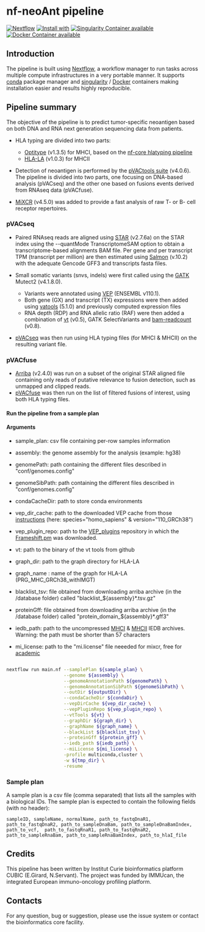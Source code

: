 # nf-neoAnt pipeline 

[![Nextflow](https://img.shields.io/badge/nextflow-%E2%89%A519.10.0-brightgreen.svg)](https://www.nextflow.io/)
[![Install with](https://anaconda.org/anaconda/conda-build/badges/installer/conda.svg)](https://conda.anaconda.org/anaconda)
[![Singularity Container available](https://img.shields.io/badge/singularity-available-7E4C74.svg)](https://singularity.lbl.gov/)
[![Docker Container available](https://img.shields.io/badge/docker-available-003399.svg)](https://www.docker.com/)

## Introduction

The pipeline is built using [Nextflow](https://www.nextflow.io), a workflow manager to run tasks across multiple compute infrastructures in a very portable manner.
It supports [conda](https://docs.conda.io) package manager and  [singularity](https://sylabs.io/guides/3.6/user-guide/) / [Docker](https://www.docker.com/) containers making installation easier and results highly reproducible.

## Pipeline summary

The objective of the pipeline is to predict tumor-specific neoantigen based on both DNA and RNA next generation sequencing data from patients.

* HLA typing are divided into two parts:
	- [Optitype](https://github.com/FRED-2/OptiType) (v1.3.5) for MHCI, based on the [nf-core hlatyping pipeline](https://nf-co.re/hlatyping/2.0.0)
	- [HLA-LA](https://github.com/DiltheyLab/HLA-LA) (v1.0.3) for MHCII

* Detection of neoantigen is performed by the [pVACtools suite](https://pvactools.readthedocs.io) (v4.0.6). The pipeline is divided into two parts, one focusing on DNA-based analysis (pVACseq) and the other one based on fusions events derived from RNAseq data (pVACfuse).

* [MiXCR](https://github.com/milaboratory/mixcr) (v4.5.0) was added to provide a fast analysis of raw T- or B- cell receptor repertoires. 

### pVACseq

* Paired RNAseq reads are aligned using [STAR](https://github.com/alexdobin/STAR) (v2.7.6a) on the STAR index using the --quantMode TranscriptomeSAM option to obtain a transcriptome-based alignments BAM file. Per gene and per transcript TPM (transcript per million) are then estimated using [Salmon](https://github.com/COMBINE-lab/salmon) (v.10.2) with the adequate Gencode GFF3 and transcripts fasta files.

* Small somatic variants (snvs, indels) were first called using the [GATK](https://gatk.broadinstitute.org/hc/en-us) Mutect2 (v4.1.8.0). 
	- Variants were annotated using [VEP](http://useast.ensembl.org/info/docs/tools/vep/script/index.html) (ENSEMBL v110.1).
	- Both gene (GX) and transcript (TX) expressions were then added using [vatools](https://github.com/griffithlab/VAtools) (5.1.0) and previously computed expression files
	- RNA depth (RDP) and RNA allelic ratio (RAF) were then added a combination of [vt](https://github.com/atks/vt) (v0.5), GATK SelectVariants and [bam-readcount](https://github.com/genome/bam-readcount) (v0.8).

* [pVACseq](https://pvactools.readthedocs.io/en/latest/pvacseq.html) was then run using HLA typing files (for MHCI & MHCII) on the resulting variant file.

### pVACfuse

* [Arriba](https://github.com/suhrig/arriba) (v2.4.0) was run on a subset of the original STAR aligned file containing only reads of putative relevance to fusion detection, such as unmapped and clipped reads.
* [pVACfuse](https://pvactools.readthedocs.io/en/latest/pvacfuse.html) was then run on the list of filtered fusions of interest, using both HLA typing files. 


#### Run the pipeline from a sample plan

#### Arguments

- sample_plan: csv file containing per-row samples information

- assembly: the genome assembly for the analysis (example: hg38)
- genomePath: path containing the different files described in "conf/genomes.config"
- genomeSibPath: path containing the different files described in "conf/genomes.config"

- condaCacheDir: path to store conda environments

- vep_dir_cache: path to the downloaded VEP cache from those [instructions](http://useast.ensembl.org/info/docs/tools/vep/script/vep_cache.html#cache) (here: species="homo_sapiens" & version="110_GRCh38")
- vep_plugin_repo: path to the [VEP_plugins](https://github.com/Ensembl/VEP_plugins.git) repository in which the [Frameshift.pm](https://raw.githubusercontent.com/griffithlab/pVACtools/v2.0.0/tools/pvacseq/VEP_plugins/Frameshift.pm) was downloaded.

- vt: path to the binary of the vt tools from github

- graph_dir: path to the graph directory for HLA-LA
- graph_name : name of the graph for HLA-LA (PRG_MHC_GRCh38_withIMGT)

- blacklist_tsv: file obtained from downloading arriba archive (in the /database  folder) called "blacklist_${assembly}*.tsv.gz"
- proteinGff: file obtained from downloading arriba archive (in the /database  folder) called "protein_domain_${assembly}*.gff3"

- iedb_path: path to the uncompressed [MHCI](https://downloads.iedb.org/tools/mhci/) & [MHCII](https://downloads.iedb.org/tools/mhcii/) IEDB archives. Warning: the path must be shorter than 57 characters 

- mi_license: path to the "mi.license" file neeeded for mixcr, free for [academic](https://licensing.milaboratories.com/)


```bash

nextflow run main.nf --samplePlan ${sample_plan} \
					 --genome ${assembly} \
					 --genomeAnnotationPath ${genomePath} \
					 --genomeAnnotationSibPath ${genomeSibPath}	\
					 --outDir ${outputDir} \
					 --condaCacheDir ${condaDir} \
                     --vepDirCache ${vep_dir_cache} \
                     --vepPluginRepo ${vep_plugin_repo} \
                     --vtTools ${vt} \
                     --graphDir ${graph_dir} \
                     --graphName ${graph_name} \
                     --blackList ${blacklist_tsv} \
                     --proteinGff ${protein_gff} \
                     --iedb_path ${iedb_path} \
                     --miLicense ${mi_license} \
                     -profile multiconda,cluster \
                     -w ${tmp_dir} \
                     -resume
```

### Sample plan

A sample plan is a csv file (comma separated) that lists all the samples with a biological IDs.
The sample plan is expected to contain the following fields (with no header):

```
sampleID, sampleName, normalName, path_to_fastqDnaR1, path_to_fastqDnaR2, path_to_sampleDnaBam, path_to_sampleDnaBamIndex, path_to_vcf,  path_to_fastqRnaR1, path_to_fastqRnaR2, path_to_sampleRnaBam, path_to_sampleRnaBamIndex, path_to_hlaI_file
```

## Credits

This pipeline has been written by Institut Curie bioinformatics platform CUBIC (E.Girard, N.Servant). The project was funded by IMMUcan, the integrated European immuno-oncology profiling platform. 

## Contacts

For any question, bug or suggestion, please use the issue system or contact the bioinformatics core facility.

